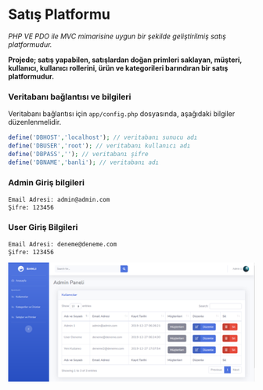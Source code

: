 # Satış Platformu

*PHP VE PDO ile MVC mimarisine uygun bir şekilde geliştirilmiş satış platformudur.*

**Projede; satış yapabilen, satışlardan doğan primleri saklayan, müşteri, kullanıcı, kullanıcı rollerini, ürün ve kategorileri barındıran bir satış platformudur.**

### Veritabanı bağlantısı ve bilgileri
Veritabanı bağlantısı için ```app/config.php``` dosyasında, aşağıdaki bilgiler düzenlenmelidir.

```php
define('DBHOST','localhost'); // veritabanı sunucu adı
define('DBUSER','root'); // veritabanı kullanıcı adı
define('DBPASS',''); // veritabanı şifre
define('DBNAME','banli'); // veritabanı adı
```

### Admin Giriş bilgileri
	Email Adresi: admin@admin.com
	Şifre: 123456
### User Giriş Bilgileri
	Email Adresi: deneme@deneme.com
	Şifre: 123456

![admin panel user](https://github.com/bayramanli/PHP-PDO-MVC-satis-platformu/blob/master/resimler/adminpanel-users.PNG)
